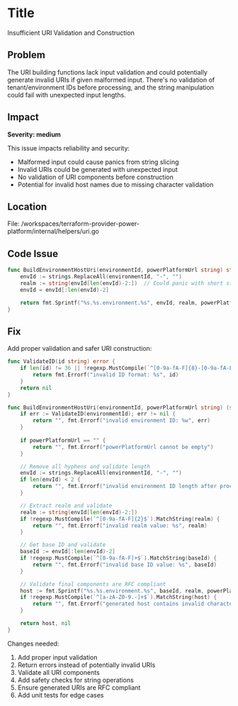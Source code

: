 # Title

Insufficient URI Validation and Construction

## Problem

The URI building functions lack input validation and could potentially generate invalid URIs if given malformed input. There's no validation of tenant/environment IDs before processing, and the string manipulation could fail with unexpected input lengths.

## Impact

**Severity: medium**

This issue impacts reliability and security:

- Malformed input could cause panics from string slicing
- Invalid URIs could be generated with unexpected input
- No validation of URI components before construction
- Potential for invalid host names due to missing character validation

## Location

File: /workspaces/terraform-provider-power-platform/internal/helpers/uri.go

## Code Issue

```go
func BuildEnvironmentHostUri(environmentId, powerPlatformUrl string) string {
    envId := strings.ReplaceAll(environmentId, "-", "")
    realm := string(envId[len(envId)-2:])  // Could panic with short strings
    envId = envId[:len(envId)-2]

    return fmt.Sprintf("%s.%s.environment.%s", envId, realm, powerPlatformUrl)
}
```

## Fix

Add proper validation and safer URI construction:

```go
func ValidateID(id string) error {
    if len(id) != 36 || !regexp.MustCompile(`^[0-9a-fA-F]{8}-[0-9a-fA-F]{4}-[0-9a-fA-F]{4}-[0-9a-fA-F]{4}-[0-9a-fA-F]{12}$`).MatchString(id) {
        return fmt.Errorf("invalid ID format: %s", id)
    }
    return nil
}

func BuildEnvironmentHostUri(environmentId, powerPlatformUrl string) (string, error) {
    if err := ValidateID(environmentId); err != nil {
        return "", fmt.Errorf("invalid environment ID: %w", err)
    }
    
    if powerPlatformUrl == "" {
        return "", fmt.Errorf("powerPlatformUrl cannot be empty")
    }

    // Remove all hyphens and validate length
    envId := strings.ReplaceAll(environmentId, "-", "")
    if len(envId) < 2 {
        return "", fmt.Errorf("invalid environment ID length after processing")
    }

    // Extract realm and validate
    realm := string(envId[len(envId)-2:])
    if !regexp.MustCompile(`^[0-9a-fA-F]{2}$`).MatchString(realm) {
        return "", fmt.Errorf("invalid realm value: %s", realm)
    }

    // Get base ID and validate
    baseId := envId[:len(envId)-2]
    if !regexp.MustCompile(`^[0-9a-fA-F]+$`).MatchString(baseId) {
        return "", fmt.Errorf("invalid base ID value: %s", baseId)
    }

    // Validate final components are RFC compliant
    host := fmt.Sprintf("%s.%s.environment.%s", baseId, realm, powerPlatformUrl)
    if !regexp.MustCompile(`^[a-zA-Z0-9.-]+$`).MatchString(host) {
        return "", fmt.Errorf("generated host contains invalid characters: %s", host)
    }

    return host, nil
}
```

Changes needed:

1. Add proper input validation
2. Return errors instead of potentially invalid URIs
3. Validate all URI components
4. Add safety checks for string operations
5. Ensure generated URIs are RFC compliant
6. Add unit tests for edge cases
